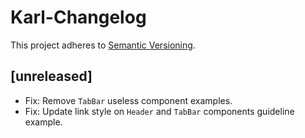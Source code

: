 # Karl-Changelog

This project adheres to [Semantic Versioning](http://semver.org/).

## [unreleased]

- Fix: Remove `TabBar` useless component examples.
- Fix: Update link style on `Header` and `TabBar` components guideline example.
